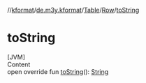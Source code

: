 //[kformat](../../../index.md)/[de.m3y.kformat](../../index.md)/[Table](../index.md)/[Row](index.md)/[toString](to-string.md)



# toString  
[JVM]  
Content  
open override fun [toString](to-string.md)(): [String](https://kotlinlang.org/api/latest/jvm/stdlib/kotlin/-string/index.html)  



